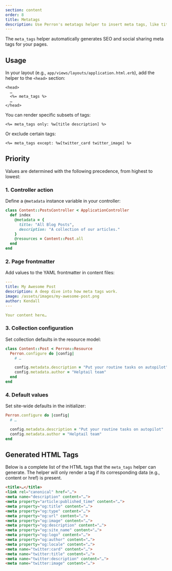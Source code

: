 ```yaml
---
section: content
order: 8
title: Metatags
description: Use Perron's metatags helper to insert meta tags, like title, description and og-tags.
---
```


The `meta_tags` helper automatically generates SEO and social sharing meta tags for your pages.


## Usage

In your layout (e.g., `app/views/layouts/application.html.erb`), add the helper to the `<head>` section:
```erb
<head>
  …
  <%= meta_tags %>
  …
</head>
```

You can render specific subsets of tags:
```erb
<%= meta_tags only: %w[title description] %>
```

Or exclude certain tags:
```erb
<%= meta_tags except: %w[twitter_card twitter_image] %>
```


## Priority

Values are determined with the following precedence, from highest to lowest:


### 1. Controller action

Define a `@metadata` instance variable in your controller:
```ruby
class Content::PostsController < ApplicationController
  def index
    @metadata = {
      title: "All Blog Posts",
      description: "A collection of our articles."
    }
    @resources = Content::Post.all
  end
end
```


### 2. Page frontmatter

Add values to the YAML frontmatter in content files:
```yaml
---
title: My Awesome Post
description: A deep dive into how meta tags work.
image: /assets/images/my-awesome-post.png
author: Kendall
---

Your content here…
```


### 3. Collection configuration

Set collection defaults in the resource model:
```ruby
class Content::Post < Perron::Resource
  Perron.configure do |config|
    # …

    config.metadata.description = "Put your routine tasks on autopilot"
    config.metadata.author = "Helptail team"
  end
end
```


### 4. Default values

Set site-wide defaults in the initializer:
```ruby
Perron.configure do |config|
  # …

  config.metadata.description = "Put your routine tasks on autopilot"
  config.metadata.author = "Helptail team"
end
```


## Generated HTML Tags

Below is a complete list of the HTML tags that the `meta_tags` helper can generate. The helper will only render a tag if its corresponding data (e.g., content or href) is present.

```html
<title>…</title>
<link rel="canonical" href="…">
<meta name="description" content="…">
<meta property="article:published_time" content="…">
<meta property="og:title" content="…">
<meta property="og:type" content="…">
<meta property="og:url" content="…">
<meta property="og:image" content="…">
<meta property="og:description" content="…">
<meta property="og:site_name" content="…">
<meta property="og:logo" content="…">
<meta property="og:author" content="…">
<meta property="og:locale" content="…">
<meta name="twitter:card" content="…">
<meta name="twitter:title" content="…">
<meta name="twitter:description" content="…">
<meta name="twitter:image" content="…">
```
